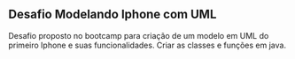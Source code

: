 ## Desafio Modelando Iphone com UML
Desafio proposto no bootcamp para criação de um modelo em UML do primeiro Iphone e suas funcionalidades.
Criar as classes e funções em java.

